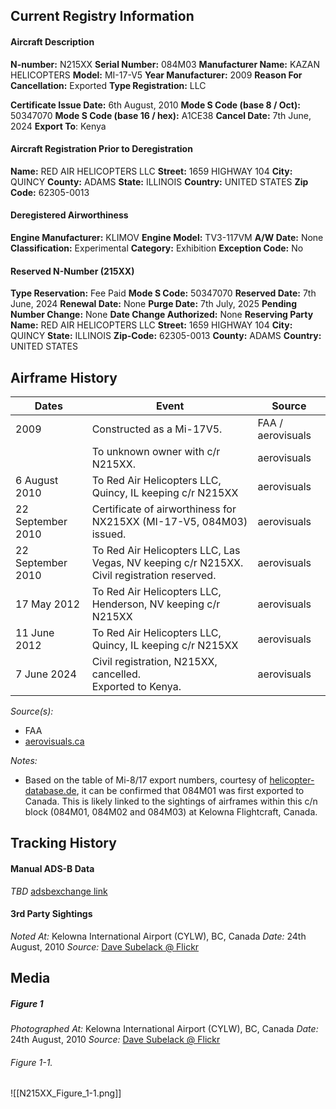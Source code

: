 ## Current Registry Information
#### Aircraft Description
**N-number:** N215XX
**Serial Number:** 084M03
**Manufacturer Name:** KAZAN HELICOPTERS
**Model:** MI-17-V5
**Year Manufacturer:** 2009
**Reason For Cancellation:** Exported
**Type Registration:** LLC

**Certificate Issue Date:** 6th August, 2010
**Mode S Code (base 8 / Oct):** 50347070
**Mode S Code (base 16 / hex):** A1CE38
**Cancel Date:** 7th June, 2024
**Export To**: Kenya

#### Aircraft Registration Prior to Deregistration
**Name:** RED AIR HELICOPTERS LLC
**Street:** 1659 HIGHWAY 104
**City:** QUINCY
**County:** ADAMS
**State:** ILLINOIS
**Country:** UNITED STATES
**Zip Code:** 62305-0013

#### Deregistered Airworthiness
**Engine Manufacturer:** KLIMOV
**Engine Model:** TV3-117VM
**A/W Date:** None
**Classification:** Experimental
**Category:** Exhibition
**Exception Code:** No

#### Reserved N-Number (215XX)
**Type Reservation:** Fee Paid
**Mode S Code:** 50347070
**Reserved Date:** 7th June, 2024
**Renewal Date:** None
**Purge Date:** 7th July, 2025
**Pending Number Change:** None
**Date Change Authorized:** None
**Reserving Party Name:** RED AIR HELICOPTERS LLC
**Street:** 1659 HIGHWAY 104
**City:** QUINCY
**State:** ILLINOIS
**Zip-Code:** 62305-0013
**County:** ADAMS
**Country:** UNITED STATES

## Airframe History

| **Dates**         | **Event**                                                                                     | **Source**        |
| ----------------- | --------------------------------------------------------------------------------------------- | ----------------- |
| 2009              | Constructed as a Mi-17V5.                                                                     | FAA / aerovisuals |
|                   | To unknown owner with c/r N215XX.                                                             | aerovisuals       |
| 6 August 2010     | To Red Air Helicopters LLC, Quincy, IL keeping c/r N215XX                                     | aerovisuals       |
| 22 September 2010 | Certificate of airworthiness for NX215XX (MI-17-V5, 084M03) issued.                           | aerovisuals       |
| 22 September 2010 | To Red Air Helicopters LLC, Las Vegas, NV keeping c/r N215XX.<br>Civil registration reserved. | aerovisuals       |
| 17 May 2012       | To Red Air Helicopters LLC, Henderson, NV keeping c/r N215XX                                  | aerovisuals       |
| 11 June 2012      | To Red Air Helicopters LLC, Quincy, IL keeping c/r N215XX                                     | aerovisuals       |
| 7 June 2024       | Civil registration, N215XX, cancelled.<br>Exported to Kenya.                                  | aerovisuals       |
*Source(s):*
- FAA
- [aerovisuals.ca](https://www.aerialvisuals.ca/AirframeDossier.php?Serial=1994)

*Notes:*
- Based on the table of Mi-8/17 export numbers, courtesy of [helicopter-database.de](https://www.helicopter-database.de/mi8-export-numbers.php), it can be confirmed that 084M01 was first exported to Canada. This is likely linked to the sightings of airframes within this c/n block (084M01, 084M02 and 084M03) at Kelowna Flightcraft, Canada.

## Tracking History
#### Manual ADS-B Data
*TBD*
[adsbexchange link](https://globe.adsbexchange.com/?icao=a1ce38)

#### 3rd Party Sightings
*Noted At:* Kelowna International Airport (CYLW), BC, Canada
*Date:* 24th August, 2010
*Source:* [Dave Subelack @ Flickr](https://www.flickr.com/photos/wee_in_yyc/4930525805/)

## Media
##### Figure 1
*Photographed At:* Kelowna International Airport (CYLW), BC, Canada
*Date:* 24th August, 2010
*Source:* [Dave Subelack @ Flickr](https://www.flickr.com/photos/wee_in_yyc/4930525805/)
###### Figure 1-1.
![[N215XX_Figure_1-1.png]]